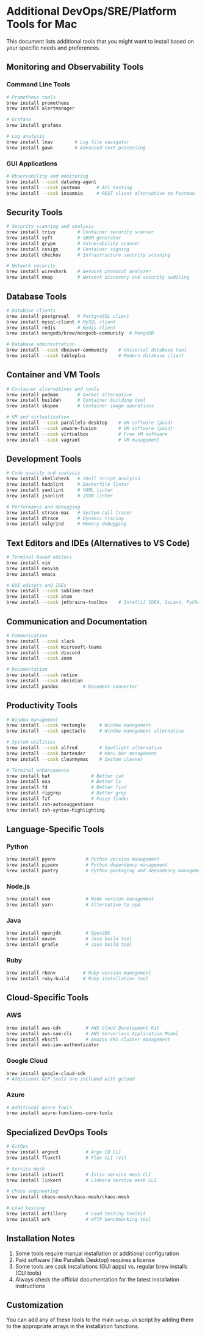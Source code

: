 # Additional DevOps/SRE/Platform Tools for Mac

This document lists additional tools that you might want to install based on your specific needs and preferences.

## Monitoring and Observability Tools

### Command Line Tools
```bash
# Prometheus tools
brew install prometheus
brew install alertmanager

# Grafana
brew install grafana

# Log analysis
brew install lnav        # Log file navigator
brew install gawk        # Advanced text processing
```

### GUI Applications
```bash
# Observability and monitoring
brew install --cask datadog-agent
brew install --cask postman      # API testing
brew install --cask insomnia     # REST client alternative to Postman
```

## Security Tools

```bash
# Security scanning and analysis
brew install trivy        # Container security scanner
brew install syft         # SBOM generator
brew install grype        # Vulnerability scanner
brew install cosign       # Container signing
brew install checkov      # Infrastructure security scanning

# Network security
brew install wireshark    # Network protocol analyzer
brew install nmap         # Network discovery and security auditing
```

## Database Tools

```bash
# Database clients
brew install postgresql   # PostgreSQL client
brew install mysql-client # MySQL client
brew install redis        # Redis client
brew install mongodb/brew/mongodb-community  # MongoDB

# Database administration
brew install --cask dbeaver-community    # Universal database tool
brew install --cask tableplus            # Modern database client
```

## Container and VM Tools

```bash
# Container alternatives and tools
brew install podman       # Docker alternative
brew install buildah      # Container building tool
brew install skopeo       # Container image operations

# VM and virtualization
brew install --cask parallels-desktop    # VM software (paid)
brew install --cask vmware-fusion        # VM software (paid)
brew install --cask virtualbox           # Free VM software
brew install --cask vagrant              # VM management
```

## Development Tools

```bash
# Code quality and analysis
brew install shellcheck   # Shell script analysis
brew install hadolint     # Dockerfile linter
brew install yamllint     # YAML linter
brew install jsonlint     # JSON linter

# Performance and debugging
brew install strace-mac   # System call tracer
brew install dtrace       # Dynamic tracing
brew install valgrind     # Memory debugging
```

## Text Editors and IDEs (Alternatives to VS Code)

```bash
# Terminal-based editors
brew install vim
brew install neovim
brew install emacs

# GUI editors and IDEs
brew install --cask sublime-text
brew install --cask atom
brew install --cask jetbrains-toolbox    # IntelliJ IDEA, GoLand, PyCharm, etc.
```

## Communication and Documentation

```bash
# Communication
brew install --cask slack
brew install --cask microsoft-teams
brew install --cask discord
brew install --cask zoom

# Documentation
brew install --cask notion
brew install --cask obsidian
brew install pandoc         # Document converter
```

## Productivity Tools

```bash
# Window management
brew install --cask rectangle     # Window management
brew install --cask spectacle     # Window management alternative

# System utilities
brew install --cask alfred        # Spotlight alternative
brew install --cask bartender     # Menu bar management
brew install --cask cleanmymac    # System cleaner

# Terminal enhancements
brew install bat               # Better cat
brew install exa               # Better ls
brew install fd                # Better find
brew install ripgrep           # Better grep
brew install fzf               # Fuzzy finder
brew install zsh-autosuggestions
brew install zsh-syntax-highlighting
```

## Language-Specific Tools

### Python
```bash
brew install pyenv           # Python version management
brew install pipenv          # Python dependency management
brew install poetry          # Python packaging and dependency management
```

### Node.js
```bash
brew install nvm             # Node version management
brew install yarn            # Alternative to npm
```

### Java
```bash
brew install openjdk         # OpenJDK
brew install maven           # Java build tool
brew install gradle          # Java build tool
```

### Ruby
```bash
brew install rbenv          # Ruby version management
brew install ruby-build     # Ruby installation tool
```

## Cloud-Specific Tools

### AWS
```bash
brew install aws-cdk         # AWS Cloud Development Kit
brew install aws-sam-cli     # AWS Serverless Application Model
brew install eksctl          # Amazon EKS cluster management
brew install aws-iam-authenticator
```

### Google Cloud
```bash
brew install google-cloud-sdk
# Additional GCP tools are included with gcloud
```

### Azure
```bash
# Additional Azure tools
brew install azure-functions-core-tools
```

## Specialized DevOps Tools

```bash
# GitOps
brew install argocd          # Argo CD CLI
brew install fluxctl         # Flux CLI (v1)

# Service mesh
brew install istioctl        # Istio service mesh CLI
brew install linkerd         # Linkerd service mesh CLI

# Chaos engineering
brew install chaos-mesh/chaos-mesh/chaos-mesh

# Load testing
brew install artillery       # Load testing toolkit
brew install wrk             # HTTP benchmarking tool
```

## Installation Notes

1. Some tools require manual installation or additional configuration
2. Paid software (like Parallels Desktop) requires a license
3. Some tools are cask installations (GUI apps) vs. regular brew installs (CLI tools)
4. Always check the official documentation for the latest installation instructions

## Customization

You can add any of these tools to the main `setup.sh` script by adding them to the appropriate arrays in the installation functions.

